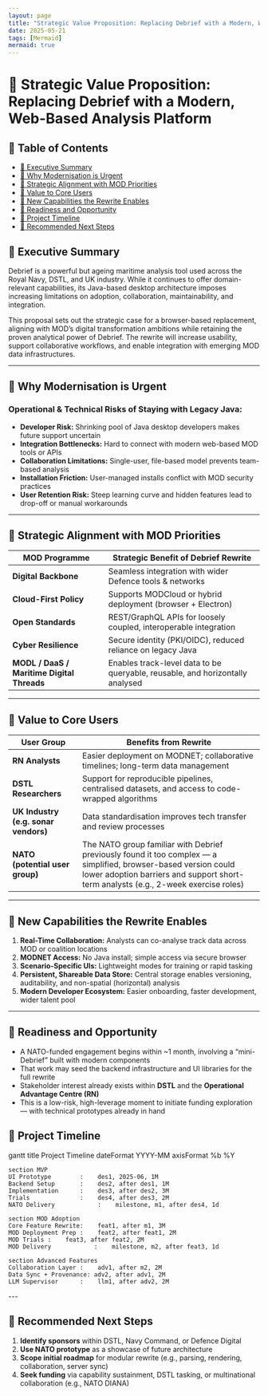 ```yaml
---
layout: page
title: "Strategic Value Proposition: Replacing Debrief with a Modern, Web-Based Analysis Platform"
date: 2025-05-21
tags: [Mermaid]
mermaid: true
---
```

# 🧭 Strategic Value Proposition: Replacing Debrief with a Modern, Web-Based Analysis Platform

## 📑 Table of Contents
- [🔹 Executive Summary](#-executive-summary)
- [🔹 Why Modernisation is Urgent](#-why-modernisation-is-urgent)
- [🔹 Strategic Alignment with MOD Priorities](#-strategic-alignment-with-mod-priorities)
- [🔹 Value to Core Users](#-value-to-core-users)
- [🔹 New Capabilities the Rewrite Enables](#-new-capabilities-the-rewrite-enables)
- [🔹 Readiness and Opportunity](#-readiness-and-opportunity)
- [🔹 Project Timeline](#-project-timeline)
- [🔹 Recommended Next Steps](#-recommended-next-steps)

## 🔹 Executive Summary  
Debrief is a powerful but ageing maritime analysis tool used across the Royal Navy, DSTL, and UK industry. While it continues to offer domain-relevant capabilities, its Java-based desktop architecture imposes increasing limitations on adoption, collaboration, maintainability, and integration.

This proposal sets out the strategic case for a browser-based replacement, aligning with MOD’s digital transformation ambitions while retaining the proven analytical power of Debrief. The rewrite will increase usability, support collaborative workflows, and enable integration with emerging MOD data infrastructures.

---

## 🔹 Why Modernisation is Urgent

### Operational & Technical Risks of Staying with Legacy Java:
- **Developer Risk:** Shrinking pool of Java desktop developers makes future support uncertain  
- **Integration Bottlenecks:** Hard to connect with modern web-based MOD tools or APIs  
- **Collaboration Limitations:** Single-user, file-based model prevents team-based analysis  
- **Installation Friction:** User-managed installs conflict with MOD security practices  
- **User Retention Risk:** Steep learning curve and hidden features lead to drop-off or manual workarounds

---

## 🔹 Strategic Alignment with MOD Priorities

| MOD Programme | Strategic Benefit of Debrief Rewrite |
|---------------|---------------------------------------|
| **Digital Backbone** | Seamless integration with wider Defence tools & networks |
| **Cloud-First Policy** | Supports MODCloud or hybrid deployment (browser + Electron) |
| **Open Standards** | REST/GraphQL APIs for loosely coupled, interoperable integration |
| **Cyber Resilience** | Secure identity (PKI/OIDC), reduced reliance on legacy Java |
| **MODL / DaaS / Maritime Digital Threads** | Enables track-level data to be queryable, reusable, and horizontally analysed |

---

## 🔹 Value to Core Users

| User Group | Benefits from Rewrite |
|------------|------------------------|
| **RN Analysts** | Easier deployment on MODNET; collaborative timelines; long-term data management |
| **DSTL Researchers** | Support for reproducible pipelines, centralised datasets, and access to code-wrapped algorithms |
| **UK Industry (e.g. sonar vendors)** | Data standardisation improves tech transfer and review processes |
| **NATO (potential user group)** | The NATO group familiar with Debrief previously found it too complex — a simplified, browser-based version could lower adoption barriers and support short-term analysts (e.g., 2-week exercise roles) |

---

## 🔹 New Capabilities the Rewrite Enables

1. **Real-Time Collaboration:** Analysts can co-analyse track data across MOD or coalition locations  
2. **MODNET Access:** No Java install; simple access via secure browser  
3. **Scenario-Specific UIs:** Lightweight modes for training or rapid tasking  
4. **Persistent, Shareable Data Store:** Central storage enables versioning, auditability, and non-spatial (horizontal) analysis  
5. **Modern Developer Ecosystem:** Easier onboarding, faster development, wider talent pool

---

## 🔹 Readiness and Opportunity

- A NATO-funded engagement begins within ~1 month, involving a “mini-Debrief” built with modern components  
- That work may seed the backend infrastructure and UI libraries for the full rewrite  
- Stakeholder interest already exists within **DSTL** and the **Operational Advantage Centre (RN)**  
- This is a low-risk, high-leverage moment to initiate funding exploration — with technical prototypes already in hand

## 🔹 Project Timeline

<div class="mermaid">
gantt
    title Project Timeline
    dateFormat  YYYY-MM
    axisFormat %b %Y
    
    section MVP
    UI Prototype        :    des1, 2025-06, 1M
    Backend Setup       :    des2, after des1, 1M
    Implementation      :    des3, after des2, 3M
    Trials              :    des4, after des3, 2M
    NATO Delivery            :    milestone, m1, after des4, 1d
    
    section MOD Adoption
    Core Feature Rewrite:    feat1, after m1, 3M
    MOD Deployment Prep :    feat2, after feat1, 2M
    MOD Trials :    feat3, after feat2, 2M
    MOD Delivery            :    milestone, m2, after feat3, 1d
    
    section Advanced Features
    Collaboration Layer :    adv1, after m2, 2M
    Data Sync + Provenance: adv2, after adv1, 2M
    LLM Supervisor      :    llm1, after adv2, 2M
</div>
---

## 🔹 Recommended Next Steps

1. **Identify sponsors** within DSTL, Navy Command, or Defence Digital  
2. **Use NATO prototype** as a showcase of future architecture  
3. **Scope initial roadmap** for modular rewrite (e.g., parsing, rendering, collaboration, server sync)  
4. **Seek funding** via capability sustainment, DSTL tasking, or multinational collaboration (e.g., NATO DIANA)
